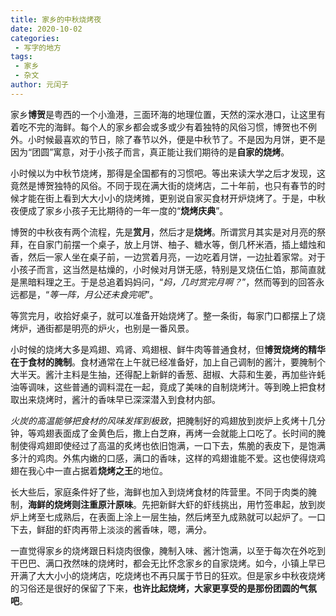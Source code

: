 ```yaml
---
title: 家乡的中秋烧烤夜
date: 2020-10-02
categories:
 - 写字的地方
tags:
 - 家乡
 - 杂文
author: 元闰子
---
```


家乡**博贺**是粤西的一个小渔港，三面环海的地理位置，天然的深水港口，让这里有着吃不完的海鲜。每个人的家乡都会或多或少有着独特的风俗习惯，博贺也不例外。小时候最喜欢的节日，除了春节以外，便是中秋节了。不是因为月饼，更不是因为“团圆”寓意，对于小孩子而言，真正能让我们期待的是**自家的烧烤**。

小时候以为中秋节烧烤，那得是全国都有的习惯吧。等出来读大学之后才发现，这竟然是博贺独特的风俗。不同于现在满大街的烧烤店，二十年前，也只有春节的时候才能在街上看到大大小小的烧烤摊，更别说自家买食材开炉烧烤了。于是，中秋夜便成了家乡小孩子无比期待的一年一度的“**烧烤庆典**”。

博贺的中秋夜有两个流程，先是**赏月**，然后才是**烧烤**。所谓赏月其实是对月亮的祭拜，在自家门前摆一个桌子，放上月饼、柚子、糖水等，倒几杯米酒，插上蜡烛和香，然后一家人坐在桌子前，一边赏着月亮，一边吃着月饼，一边扯着家常。对于小孩子而言，这当然是枯燥的，小时候对月饼无感，特别是叉烧伍仁馅，那简直就是黑暗料理之王。于是总追着妈妈问，“*妈，几时赏完月啊？*”，然而等到的回答永远都是，“*等一阵，月公还未食完呢*”。

等赏完月，收拾好桌子，就可以准备开始烧烤了。整一条街，每家门口都摆上了烧烤炉，通街都是明亮的炉火，也别是一番风景。

小时候的烧烤大多是鸡翅、鸡肾、鸡翅根、鲜牛肉等普通食材，但**博贺烧烤的精华在于食材的腌制**。食材通常在上午就已经准备好，加上自己调制的酱汁，要腌制个大半天。酱汁主料是生抽，还得配上新鲜的香葱、甜椒、大蒜和生姜，再加些许蚝油等调味，这些普通的调料混在一起，竟成了美味的自制烧烤汁。等到晚上把食材取出来烧烤时，酱汁的香味早已深深潜入到食材内部。

*火炭的高温能够把食材的风味发挥到极致*，把腌制好的鸡翅放到炭炉上炙烤十几分钟，等鸡翅表面成了金黄色后，撒上白芝麻，再烤一会就能上口吃了。长时间的腌制使得鸡翅即使经过了高温的炙烤也依旧饱满，一口下去，焦脆的表皮下，是饱满多汁的鸡肉。外焦内嫩的口感，满口的香味，这样的鸡翅谁能不爱。这也使得烧鸡翅在我心中一直占据着**烧烤之王**的地位。

长大些后，家庭条件好了些，海鲜也加入到烧烤食材的阵营里。不同于肉类的腌制，**海鲜的烧烤则注重原汁原味**。先把新鲜大虾的虾线挑出，用竹签串起，放到炭炉上烤至七成熟后，在表面上涂上一层生抽，然后烤至九成熟就可以起炉了。一口下去，鲜甜的虾肉再带上淡淡的酱香味，嗯，满分。

一直觉得家乡的烧烤跟日料烧肉很像，腌制入味、酱汁饱满，以至于每次在外吃到干巴巴、满口孜然味的烧烤时，都会无比怀念家乡的自家烧烤。如今，小镇上早已开满了大大小小的烧烤店，吃烧烤也不再只属于节日的狂欢。但是家乡中秋夜烧烤的习俗还是很好的保留了下来，**也许比起烧烤，大家更享受的是那份团圆的气氛吧**。

